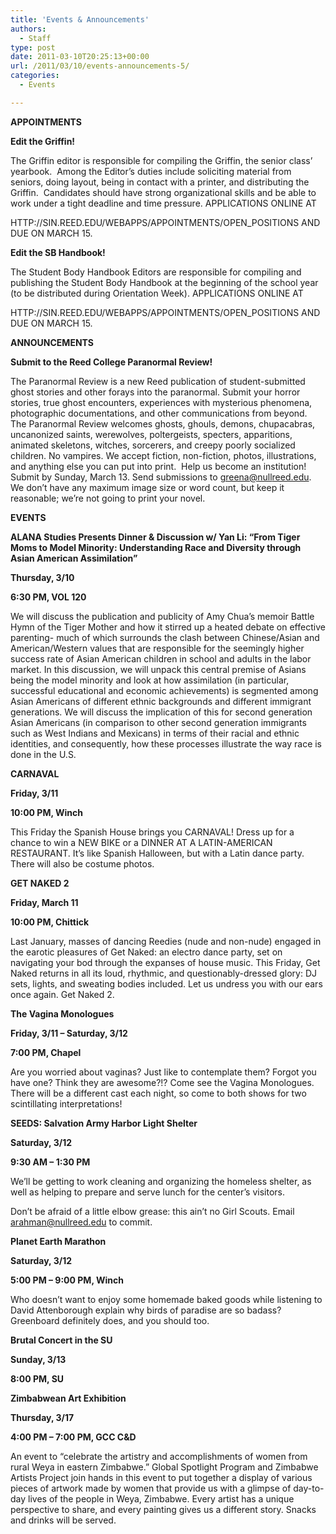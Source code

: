 ```yaml
---
title: 'Events & Announcements'
authors: 
  - Staff
type: post
date: 2011-03-10T20:25:13+00:00
url: /2011/03/10/events-announcements-5/
categories:
  - Events

---
```

**APPOINTMENTS**

**Edit the Griffin!**
  
The Griffin editor is responsible for compiling the Griffin, the senior class’ yearbook.  Among the Editor’s duties include soliciting material from seniors, doing layout, being in contact with a printer, and distributing the Griffin.  Candidates should have strong organizational skills and be able to work under a tight deadline and time pressure. APPLICATIONS ONLINE AT
  
HTTP://SIN.REED.EDU/WEBAPPS/APPOINTMENTS/OPEN_POSITIONS AND DUE ON MARCH 15.

**Edit the SB Handbook!**
  
The Student Body Handbook Editors are responsible for compiling and publishing the Student Body Handbook at the beginning of the school year (to be distributed during Orientation Week). APPLICATIONS ONLINE AT
  
HTTP://SIN.REED.EDU/WEBAPPS/APPOINTMENTS/OPEN_POSITIONS AND DUE ON MARCH 15.

**ANNOUNCEMENTS**

**Submit to the Reed College Paranormal Review!**
  
The Paranormal Review is a new Reed publication of student-submitted ghost stories and other forays into the paranormal. Submit your horror stories, true ghost encounters, experiences with mysterious phenomena, photographic documentations, and other communications from beyond. The Paranormal Review welcomes ghosts, ghouls, demons, chupacabras, uncanonized saints, werewolves, poltergeists, specters, apparitions, animated skeletons, witches, sorcerers, and creepy poorly socialized children. No vampires. We accept fiction, non-fiction, photos, illustrations, and anything else you can put into print.  Help us become an institution! Submit by Sunday, March 13. Send submissions to [&#x67;&#x72;&#x65;&#x65;&#x6e;&#x61;&#x40;<span class="oe_displaynone">null</span>&#x72;&#x65;&#x65;&#x64;&#x2e;&#x65;&#x64;&#x75;][1]. We don’t have any maximum image size or word count, but keep it reasonable; we’re not going to print your novel.

**EVENTS** 

**ALANA Studies Presents Dinner & Discussion w/ Yan Li: “From Tiger Moms to Model Minority: Understanding Race and Diversity through Asian American Assimilation”**
  
**Thursday, 3/10**
  
**6:30 PM, VOL 120**
  
We will discuss the publication and publicity of Amy Chua’s memoir Battle Hymn of the Tiger Mother and how it stirred up a heated debate on effective parenting- much of which surrounds the clash between Chinese/Asian and American/Western values that are responsible for the seemingly higher success rate of Asian American children in school and adults in the labor market. In this discussion, we will unpack this central premise of Asians being the model minority and look at how assimilation (in particular, successful educational and economic achievements) is segmented among Asian Americans of different ethnic backgrounds and different immigrant generations. We will discuss the implication of this for second generation Asian Americans (in comparison to other second generation immigrants such as West Indians and Mexicans) in terms of their racial and ethnic identities, and consequently, how these processes illustrate the way race is done in the U.S.

**CARNAVAL**
  
**Friday, 3/11**
  
**10:00 PM, Winch**
  
This Friday the Spanish House brings you CARNAVAL! Dress up for a chance to win a NEW BIKE or a DINNER AT A LATIN-AMERICAN RESTAURANT. It’s like Spanish Halloween, but with a Latin dance party. There will also be costume photos.

**GET NAKED 2**
  
**Friday, March 11**
  
**10:00 PM, Chittick**
  
Last January, masses of dancing Reedies (nude and non-nude) engaged in the earotic pleasures of Get Naked: an electro dance party, set on navigating your bod through the expanses of house music. This Friday, Get Naked returns in all its loud, rhythmic, and questionably-dressed glory: DJ sets, lights, and sweating bodies included. Let us undress you with our ears once again. Get Naked 2.

**The Vagina Monologues**
  
**Friday, 3/11 – Saturday, 3/12**
  
**7:00 PM, Chapel**
  
Are you worried about vaginas? Just like to contemplate them? Forgot you have one? Think they are awesome?!? Come see the Vagina Monologues. There will be a different cast each night, so come to both shows for two scintillating interpretations!

**SEEDS: Salvation Army Harbor Light Shelter**
  
**Saturday, 3/12**
  
**9:30 AM – 1:30 PM**
  
We’ll be getting to work cleaning and organizing the homeless shelter, as well as helping to prepare and serve lunch for the center’s visitors.

Don’t be afraid of a little elbow grease: this ain’t no Girl Scouts. Email [&#x61;&#x72;&#x61;&#x68;&#x6d;&#x61;&#x6e;&#x40;<span class="oe_displaynone">null</span>&#x72;&#x65;&#x65;&#x64;&#x2e;&#x65;&#x64;&#x75;][2] to commit.

**Planet Earth Marathon**
  
**Saturday, 3/12**
  
**5:00 PM – 9:00 PM, Winch**
  
Who doesn’t want to enjoy some homemade baked goods while listening to David Attenborough explain why birds of paradise are so badass? Greenboard definitely does, and you should too.

**Brutal Concert in the SU**
  
**Sunday, 3/13**
  
**8:00 PM, SU**

**Zimbabwean Art Exhibition**
  
**Thursday, 3/17**
  
**4:00 PM – 7:00 PM, GCC C&D** 
  
An event to “celebrate the artistry and accomplishments of women from rural Weya in eastern Zimbabwe.” Global Spotlight Program and Zimbabwe Artists Project join hands in this event to put together a display of various pieces of artwork made by women that provide us with a glimpse of day-to-day lives of the people in Weya, Zimbabwe. Every artist has a unique perspective to share, and every painting gives us a different story. Snacks and drinks will be served.

 [1]: mailto:&#x67;&#x72;&#x65;&#x65;&#x6e;&#x61;&#x40;&#x72;&#x65;&#x65;&#x64;&#x2e;&#x65;&#x64;&#x75;
 [2]: mailto:&#x61;&#x72;&#x61;&#x68;&#x6d;&#x61;&#x6e;&#x40;&#x72;&#x65;&#x65;&#x64;&#x2e;&#x65;&#x64;&#x75;